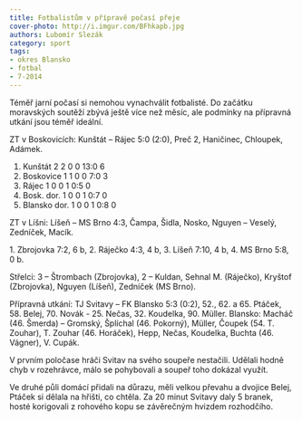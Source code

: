 ```yaml
---
title: Fotbalistům v přípravě počasí přeje
cover-photo: http://i.imgur.com/BFhkapb.jpg
authors: Lubomír Slezák
category: sport
tags:
- okres Blansko
- fotbal
- 7-2014
---
```


Téměř jarní počasí si nemohou vynachválit fotbalisté. Do začátku moravských soutěží zbývá ještě více než měsíc, ale podmínky na přípravná utkání jsou téměř ideální.

ZT v Boskovicích: Kunštát – Rájec 5:0 (2:0), Preč 2, Haničinec, Chloupek, Adámek.

1. Kunštát 	2 2 0 0 	13:0 	6
2. Boskovice 	1 1 0 0 	7:0 	3
3. Rájec 	1 0 0 1 	0:5 	0
4. Bosk. dor. 	1 0 0 1 	0:7 	0
5. Blansko dor. 	1 0 0 1 	0:8 	0

ZT v Líšni: Líšeň – MS Brno 4:3, Čampa, Šidla, Nosko, Nguyen – Veselý, Zedníček, Macík.

1\. Zbrojovka 7:2, 6 b, 2. Ráječko 4:3, 4 b, 3. Líšeň 7:10, 4 b, 4. MS Brno 5:8, 0 b.

Střelci: 3 – Štrombach (Zbrojovka), 2 – Kuldan, Sehnal M. (Ráječko), Kryštof (Zbrojovka), Nguyen (Líšeň), Zedníček (MS Brno).

Přípravná utkání: TJ Svitavy – FK Blansko 5:3 (0:2), 52., 62. a 65. Ptáček, 58. Belej, 70. Novák - 25. Nečas, 32. Koudelka, 90. Müller. Blansko: Macháč (46. Šmerda) – Gromský, Šplíchal (46. Pokorný), Müller, Čoupek (54. T. Zouhar), T. Zouhar (46. Horáček), Hepp, Nečas, Koudelka, Buchta (46. Vágner), V. Cupák.

V prvním poločase hráči Svitav na svého soupeře nestačili. Udělali hodně chyb v rozehrávce, málo se pohybovali a soupeř toho dokázal využít.

Ve druhé půli domácí přidali na důrazu, měli velkou převahu a dvojice Belej, Ptáček si dělala na hřišti, co chtěla. Za 20 minut Svitavy daly 5 branek, hosté korigovali z rohového kopu se závěrečným hvizdem rozhodčího.